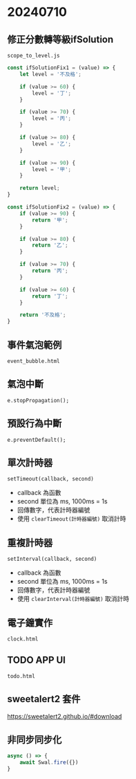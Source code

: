 # 20240710

## 修正分數轉等級ifSolution

`scope_to_level.js`

```js
const ifSolutionFix1 = (value) => {
    let level = '不及格';

    if (value >= 60) {
        level = '丁';
    }

    if (value >= 70) {
        level = '丙';
    }

    if (value >= 80) {
        level = '乙';
    }

    if (value >= 90) {
        level = '甲';
    }

    return level;
}

const ifSolutionFix2 = (value) => {
    if (value >= 90) {
        return '甲';
    }

    if (value >= 80) {
        return '乙';
    }

    if (value >= 70) {
        return '丙';
    }

    if (value >= 60) {
        return '丁';
    }

    return '不及格';
}
```

## 事件氣泡範例

`event_bubble.html`

## 氣泡中斷

`e.stopPropagation();`

## 預設行為中斷

`e.preventDefault();`

## 單次計時器

`setTimeout(callback, second)`

- callback 為函數
- second 單位為 ms, 1000ms = 1s
- 回傳數字，代表計時器編號
- 使用 `clearTimeout(計時器編號)` 取消計時

## 重複計時器

`setInterval(callback, second)`

- callback 為函數
- second 單位為 ms, 1000ms = 1s
- 回傳數字，代表計時器編號
- 使用 `clearInterval(計時器編號)` 取消計時

## 電子鐘實作

`clock.html`

## TODO APP UI

`todo.html`

## sweetalert2 套件

https://sweetalert2.github.io/#download

## 非同步同步化

```js
async () => {
    await Swal.fire({})
}
```